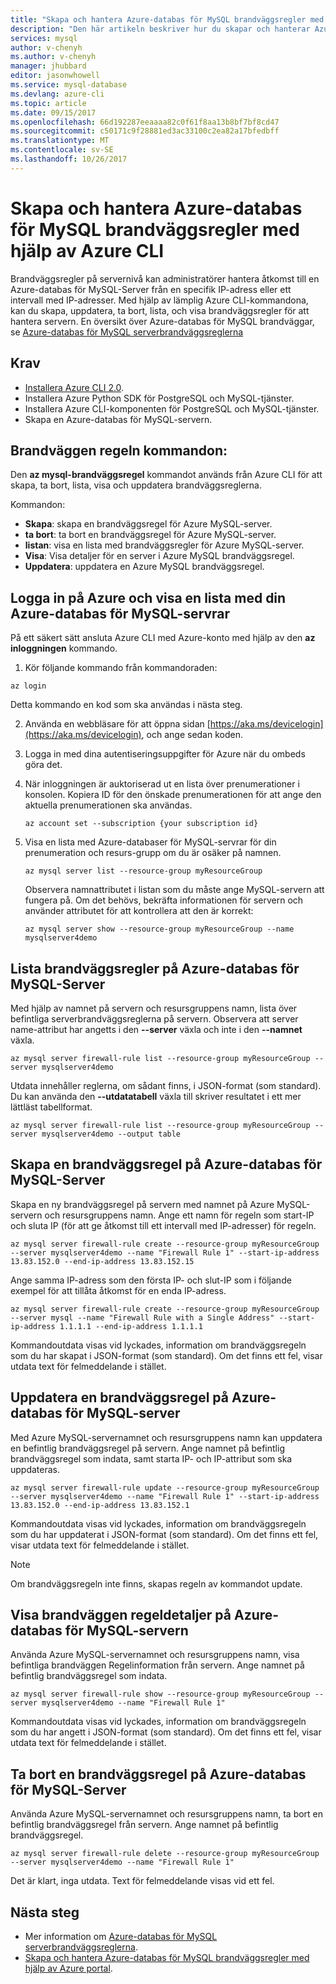 ```yaml
---
title: "Skapa och hantera Azure-databas för MySQL brandväggsregler med hjälp av Azure CLI | Microsoft Docs"
description: "Den här artikeln beskriver hur du skapar och hanterar Azure-databas för MySQL brandväggsregler med hjälp av Azure CLI-kommandoraden."
services: mysql
author: v-chenyh
ms.author: v-chenyh
manager: jhubbard
editor: jasonwhowell
ms.service: mysql-database
ms.devlang: azure-cli
ms.topic: article
ms.date: 09/15/2017
ms.openlocfilehash: 66d192287eeaaaa82c0f61f8aa13b8bf7bf8cd47
ms.sourcegitcommit: c50171c9f28881ed3ac33100c2ea82a17bfedbff
ms.translationtype: MT
ms.contentlocale: sv-SE
ms.lasthandoff: 10/26/2017
---
```

# <a name="create-and-manage-azure-database-for-mysql-firewall-rules-by-using-the-azure-cli"></a>Skapa och hantera Azure-databas för MySQL brandväggsregler med hjälp av Azure CLI
Brandväggsregler på servernivå kan administratörer hantera åtkomst till en Azure-databas för MySQL-Server från en specifik IP-adress eller ett intervall med IP-adresser. Med hjälp av lämplig Azure CLI-kommandona, kan du skapa, uppdatera, ta bort, lista, och visa brandväggsregler för att hantera servern. En översikt över Azure-databas för MySQL brandväggar, se [Azure-databas för MySQL serverbrandväggsreglerna](./concepts-firewall-rules.md)

## <a name="prerequisites"></a>Krav
* [Installera Azure CLI 2.0](https://docs.microsoft.com/cli/azure/install-azure-cli).
* Installera Azure Python SDK för PostgreSQL och MySQL-tjänster.
* Installera Azure CLI-komponenten för PostgreSQL och MySQL-tjänster.
* Skapa en Azure-databas för MySQL-servern.

## <a name="firewall-rule-commands"></a>Brandväggen regeln kommandon:
Den **az mysql-brandväggsregel** kommandot används från Azure CLI för att skapa, ta bort, lista, visa och uppdatera brandväggsreglerna.

Kommandon:
- **Skapa**: skapa en brandväggsregel för Azure MySQL-server.
- **ta bort**: ta bort en brandväggsregel för Azure MySQL-server.
- **listan**: visa en lista med brandväggsregler för Azure MySQL-server.
- **Visa**: Visa detaljer för en server i Azure MySQL brandväggsregel.
- **Uppdatera**: uppdatera en Azure MySQL brandväggsregel.

## <a name="log-in-to-azure-and-list-your-azure-database-for-mysql-servers"></a>Logga in på Azure och visa en lista med din Azure-databas för MySQL-servrar
På ett säkert sätt ansluta Azure CLI med Azure-konto med hjälp av den **az inloggningen** kommando.

1. Kör följande kommando från kommandoraden:
```azurecli
az login
```
Detta kommando en kod som ska användas i nästa steg.

2. Använda en webbläsare för att öppna sidan [https://aka.ms/devicelogin](https://aka.ms/devicelogin), och ange sedan koden.

3. Logga in med dina autentiseringsuppgifter för Azure när du ombeds göra det.

4. När inloggningen är auktoriserad ut en lista över prenumerationer i konsolen. Kopiera ID för den önskade prenumerationen för att ange den aktuella prenumerationen ska användas.
   ```azurecli-interactive
   az account set --subscription {your subscription id}
   ```

5. Visa en lista med Azure-databaser för MySQL-servrar för din prenumeration och resurs-grupp om du är osäker på namnen.

   ```azurecli-interactive
   az mysql server list --resource-group myResourceGroup
   ```

   Observera namnattributet i listan som du måste ange MySQL-servern att fungera på. Om det behövs, bekräfta informationen för servern och använder attributet för att kontrollera att den är korrekt:

   ```azurecli-interactive
   az mysql server show --resource-group myResourceGroup --name mysqlserver4demo
   ```

## <a name="list-firewall-rules-on-azure-database-for-mysql-server"></a>Lista brandväggsregler på Azure-databas för MySQL-Server 
Med hjälp av namnet på servern och resursgruppens namn, lista över befintliga serverbrandväggsreglerna på servern. Observera att server name-attribut har angetts i den **--server** växla och inte i den **--namnet** växla.
```azurecli-interactive
az mysql server firewall-rule list --resource-group myResourceGroup --server mysqlserver4demo
```
Utdata innehåller reglerna, om sådant finns, i JSON-format (som standard). Du kan använda den **--utdatatabell** växla till skriver resultatet i ett mer lättläst tabellformat.
```azurecli-interactive
az mysql server firewall-rule list --resource-group myResourceGroup --server mysqlserver4demo --output table
```
## <a name="create-a-firewall-rule-on-azure-database-for-mysql-server"></a>Skapa en brandväggsregel på Azure-databas för MySQL-Server
Skapa en ny brandväggsregel på servern med namnet på Azure MySQL-servern och resursgruppens namn. Ange ett namn för regeln som start-IP och sluta IP (för att ge åtkomst till ett intervall med IP-adresser) för regeln.
```azurecli-interactive
az mysql server firewall-rule create --resource-group myResourceGroup  --server mysqlserver4demo --name "Firewall Rule 1" --start-ip-address 13.83.152.0 --end-ip-address 13.83.152.15
```
Ange samma IP-adress som den första IP- och slut-IP som i följande exempel för att tillåta åtkomst för en enda IP-adress.
```azurecli-interactive
az mysql server firewall-rule create --resource-group myResourceGroup  
--server mysql --name "Firewall Rule with a Single Address" --start-ip-address 1.1.1.1 --end-ip-address 1.1.1.1
```
Kommandoutdata visas vid lyckades, information om brandväggsregeln som du har skapat i JSON-format (som standard). Om det finns ett fel, visar utdata text för felmeddelande i stället.

## <a name="update-a-firewall-rule-on-azure-database-for-mysql-server"></a>Uppdatera en brandväggsregel på Azure-databas för MySQL-server 
Med Azure MySQL-servernamnet och resursgruppens namn kan uppdatera en befintlig brandväggsregel på servern. Ange namnet på befintlig brandväggsregel som indata, samt starta IP- och IP-attribut som ska uppdateras.
```azurecli-interactive
az mysql server firewall-rule update --resource-group myResourceGroup --server mysqlserver4demo --name "Firewall Rule 1" --start-ip-address 13.83.152.0 --end-ip-address 13.83.152.1
```
Kommandoutdata visas vid lyckades, information om brandväggsregeln som du har uppdaterat i JSON-format (som standard). Om det finns ett fel, visar utdata text för felmeddelande i stället.

> [!NOTE]
> Om brandväggsregeln inte finns, skapas regeln av kommandot update.

## <a name="show-firewall-rule-details-on-azure-database-for-mysql-server"></a>Visa brandväggen regeldetaljer på Azure-databas för MySQL-servern
Använda Azure MySQL-servernamnet och resursgruppens namn, visa befintliga brandväggen Regelinformation från servern. Ange namnet på befintlig brandväggsregel som indata.
```azurecli-interactive
az mysql server firewall-rule show --resource-group myResourceGroup --server mysqlserver4demo --name "Firewall Rule 1"
```
Kommandoutdata visas vid lyckades, information om brandväggsregeln som du har angett i JSON-format (som standard). Om det finns ett fel, visar utdata text för felmeddelande i stället.

## <a name="delete-a-firewall-rule-on-azure-database-for-mysql-server"></a>Ta bort en brandväggsregel på Azure-databas för MySQL-Server
Använda Azure MySQL-servernamnet och resursgruppens namn, ta bort en befintlig brandväggsregel från servern. Ange namnet på befintlig brandväggsregel.
```azurecli-interactive
az mysql server firewall-rule delete --resource-group myResourceGroup --server mysqlserver4demo --name "Firewall Rule 1"
```
Det är klart, inga utdata. Text för felmeddelande visas vid ett fel.

## <a name="next-steps"></a>Nästa steg
- Mer information om [Azure-databas för MySQL serverbrandväggsreglerna](./concepts-firewall-rules.md).
- [Skapa och hantera Azure-databas för MySQL brandväggsregler med hjälp av Azure portal](./howto-manage-firewall-using-portal.md).
